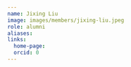 ```yaml
---
name: Jixing Liu
image: images/members/jixing-liu.jpeg
role: alumni
aliases: 
links:
  home-page: 
  orcid: 0
---
```

